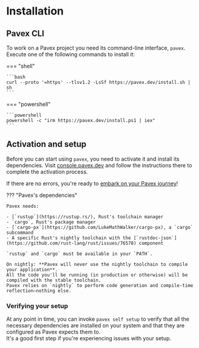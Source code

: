 # Installation

## Pavex CLI

To work on a Pavex project you need its command-line interface, `pavex`.  
Execute one of the following commands to install it:

=== "shell"

    ```bash
    curl --proto '=https' --tlsv1.2 -LsSf https://pavex.dev/install.sh | sh
    ```

=== "powershell"

    ```powershell
    powershell -c "irm https://pavex.dev/install.ps1 | iex"
    ```

## Activation and setup

Before you can start using `pavex`, you need to activate it and install its dependencies.
Visit [console.pavex.dev](https://console.pavex.dev) and follow the instructions there to complete the activation process.

If there are no errors, you're ready to [embark on your Pavex journey](learning_paths.md)!

??? "Pavex's dependencies"

    Pavex needs:

    - [`rustup`](https://rustup.rs/), Rust's toolchain manager
    - `cargo`, Rust's package manager
    - [`cargo-px`](https://github.com/LukeMathWalker/cargo-px), a `cargo` subcommand
    - A specific Rust's nightly toolchain with the [`rustdoc-json`](https://github.com/rust-lang/rust/issues/76578) component

    `rustup` and `cargo` must be available in your `PATH`.

    On nightly: **Pavex will never use the nightly toolchain to compile your application**.  
    All the code you'll be running (in production or otherwise) will be compiled with the stable toolchain.
    Pavex relies on `nightly` to perform code generation and compile-time reflection—nothing else.

### Verifying your setup

At any point in time, you can invoke `pavex self setup` to verify that all the necessary dependencies are installed 
on your system and that they are configured as Pavex expects them to.  
It's a good first step if you're experiencing issues with your setup.
